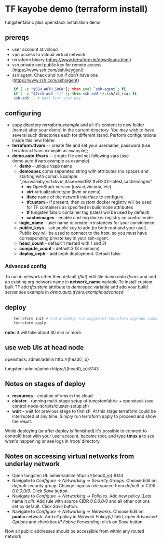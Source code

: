 # TF kayobe demo (terraform install)

tungstenfabric plus openstack installation demo

## prereqs

  - user account at vcloud
  - vpn access to vcloud virtual network
  - terraform binary (https://www.terraform.io/downloads.html)
  - ssh private and public key for remote access (https://www.ssh.com/ssh/keygen/)
  - ssh agent. Check and run if don't have one (https://www.ssh.com/ssh/agent)
```bash
    if [ -z "$SSH_AUTH_SOCK"]; then eval `ssh-agent`; fi
    if [ -z "$(ssh-add -l)" ]; then ssh-add ~/.ssh/id_rsa; fi
    ssh-add -l # must list your key
```

## configuring

  - copy directory *terraform.example* and all it's content to new folder (named after your demo) in the current directory. You may wish to have several such directories each for different stand. Perform configurations inside this new folder.
  - **terraform.tfvars** -- create file and set your username, password (use terraform.tfvars.example as example);
  - **demo.auto.tfvars** -- create file and set following vars (use demo.auto.tfvars.example as example):
    - __demo__ - unique vapp name
    - __demospec__ coma separated string with attributes (no spaces and starting with coma). Example: ",os=wallaby,virt=kvm,iface=ens192,tf=R2011-latest,cacheimages"
      - __os__ OpenStack version (ussuri,victoria, etc)
      - __virt__ virtualization type (kvm or qemu)
      - __iface__ name of the network interface to configure
      - __tfcustom__ - if present, then custom docker registry will be used for TF containers as specified in build node attributes
      - __tf__ tungsten fabric container tag (latest will be used by default)
      - __cacheimages__ - enable caching docker registry on control node
    - __login_name__ - user name to create in instances for your convinience
    - __public_keys__ - ssh public key to add (to both root and your user). Public key will be used to connect to the host, so you must have corresponding private key in your ssh-agent.
    - __head_count__ - default 1 (tested with 1 and 3)
    - __compute_count__ - default 3 (3 minimum)
    - __deploy_ceph__ - add ceph deployment. Default false

### Advanced config

To run in network other then default (*flat*) edit file *demo.auto.tfvars* and add an existing org network name in __network_name__ variable
To install custom built TF add *tfcustom* attribute to *demospec* variable and add your build server see example in *demo.auto.tfvars.example.advanced*

## deploy

```bash
    terraform init # and probably run suggested terraform upgrade command
    terraform apply
```

**note:** it will take about 40 min or more

## use web UIs at head node

openstack: admin/admin http://{head0_ip}

tungsten:  admin/admin https://{head0_ip}:8143

## Notes on stages of deploy

  - **resources** - creation of vms in the cloud
  - **cluster** -  running multi-stage setup of tungstenfabric + openstack (see control-node-scripts/cluster-setup.sh)
  - **wait** - wait for previous stage to finnish. At this stage terraform could be interrupted at any time. Simply run terraform apply to proceed and show the result.

While deploying (or after deploy is finnished) it's possible to connect to control0 host with your user account, become root, and type **tmux a** to see what's happening or see logs in /root/ directory.

## Notes on accessing virtual networks from underlay network

  - Open tungsten UI:  admin/admin https://{head0_ip}:8143
  - Navigate to _Configure -> Networking -> Security Groups_. Choose *Edit* on *default* security group. Change ingress rule source from *default* to CIDR *0.0.0.0/0*. Click *Save* button.
  - Navigate to _Configure -> Networking -> Policies_. Add new policy (Lets name it *all*). Add rule with source CIDR *0.0.0.0/0* and all other options set by default. Click *Save* button.
  - Navigate to _Configure -> Networking -> Networks_. Choose *Edit* on **public** network. Add *all* policy in *Network Policy(s)* field, open *Advanced Options* and checkbox *IP Fabric Forwarding*, click on *Save* button.

Now all public addresses should be accessible from within any routed network.
